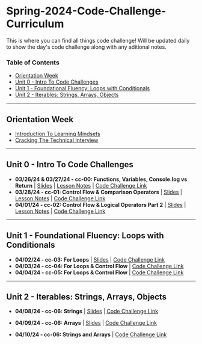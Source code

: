 # Spring-2024-Code-Challenge-Curriculum
This is where you can find all things code challenge! Will be updated daily to show the day's code challenge along with any aditional notes.

### Table of Contents

- [Orientation Week](#orientation-week)
- [Unit 0 - Intro To Code Challenges](#unit-0---intro-to-code-challenges)
- [Unit 1 - Foundational Fluency: Loops with Conditionals](#unit-1---foundational-fluency-loops-with-conditionals)
- [Unit 2 - Iterables: Strings, Arrays, Objects](#unit-2---iterables-strings-arrays-objects)

 ---

 ## Orientation Week
- [Introduction To Learning Mindsets](https://docs.google.com/presentation/d/1jTQIlfKSDHDS9VUeqH8YwKO40ObkoSDVm95yQ5Jd_1w/edit?usp=sharing)
- [Cracking The Technical Interview](https://docs.google.com/presentation/d/13xx2GRExiXtzVUM6iQUeVcJs_ru_egnAP1S1Pqv5w9c/edit?usp=sharing)

---

## Unit 0 - Intro To Code Challenges 
- **03/26/24 & 03/27/24  - cc-00: Functions, Variables, Console.log vs Return** | [Slides](https://docs.google.com/presentation/d/1zciQnt7-QXmWYaWna1Z3xmzmEYDLQXGF80SZYpQGFsw/edit?usp=sharing) | [Lesson Notes](./cc-unit-0/cc-00-functions.md) | [Code Challenge Link](https://classroom.github.com/a/bmqpVa7I)
- **03/28/24  - cc-01: Control Flow & Comparison Operators** | [Slides](https://docs.google.com/presentation/d/11Mk9qhVFFI_THVPHo4IkSa0BD8340Hf3KN9e_MPhq70/edit?usp=sharing) | [Lesson Notes](./cc-unit-0/10-04-cc-01-operators.md) | [Code Challenge Link](https://classroom.github.com/a/DAxtlwvx)
- **04/01/24  - cc-02: Control Flow & Logical Operators Part 2** | [Slides](https://docs.google.com/presentation/d/1EYxB8WNEMvSzd8wn-dm82q4XEx0L2M9f7_WI_-ldZK4/edit?usp=sharing) | [Lesson Notes](./cc-unit-0/10-04-cc-01-operators.md) | [Code Challenge Link](https://classroom.github.com/a/nulDiObT)

---

## Unit 1 - Foundational Fluency: Loops with Conditionals 
- **04/02/24 - cc-03: For Loops** | [Slides](https://docs.google.com/presentation/d/1pD7k-ulyWm3hP1GtApBh9R6ng7IkwlCdAvQpatTNhH8/edit?usp=sharing) | [Code Challenge Link](https://classroom.github.com/a/jGPlvFiy)
- **04/03/24 - cc-04: For Loops & Control Flow** | [Code Challenge Link](https://classroom.github.com/a/O9bsiZV6)
- **04/04/24 - cc-05: For Loops & Control Flow** | [Code Challenge Link](https://classroom.github.com/a/fohW6hZr)

---

## Unit 2 -  Iterables: Strings, Arrays, Objects
- **04/08/24 - cc-06: Strings** | [Slides](https://docs.google.com/presentation/d/1bVPo9Vz5UTMmdsv54-yNni7QLuDkwjKBKYG2Jo5_c3A/edit?usp=sharing) | [Code Challenge Link](https://classroom.github.com/a/pDKQtVNg)

- **04/09/24 - cc-06: Arrays** | [Slides](https://docs.google.com/presentation/d/1d3QDkTUDEOTSUDkcj9_gPfsHmwywAKlkW2EUtHKLwYU/edit?usp=sharing) | [Code Challenge Link](https://classroom.github.com/a/XghK1XU-)

- **04/10/24 - cc-06: Strings and Arrays** | [Code Challenge Link](https://classroom.github.com/a/roypsjfT)